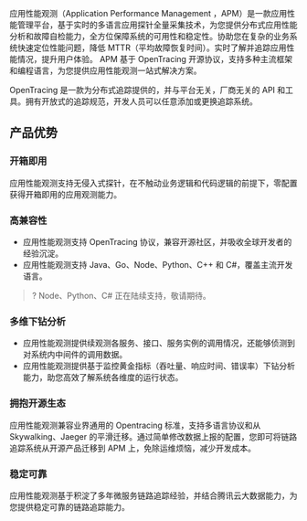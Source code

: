 应用性能观测（Application Performance Management ，APM）是一款应用性能管理平台，基于实时的多语言应用探针全量采集技术，为您提供分布式应用性能分析和故障自检能力，全方位保障系统的可用性和稳定性。协助您在复杂的业务系统快速定位性能问题，降低 MTTR（平均故障恢复时间）。实时了解并追踪应用性能情况，提升用户体验。
APM 基于 OpenTracing 开源协议，支持多种主流框架和编程语言，为您提供应用性能观测一站式解决方案。

<dx-alert infotype="explain" title="说明">
OpenTracing 是一款为分布式追踪提供的，并与平台无关，厂商无关的 API 和工具。拥有开放式的追踪规范，开发人员可以任意添加或更换追踪系统。
</dx-alert>

## 产品优势

### 开箱即用
应用性能观测支持无侵入式探针，在不触动业务逻辑和代码逻辑的前提下，零配置获得开箱即用的应用观测能力。

### 高兼容性
- 应用性能观测支持 OpenTracing 协议，兼容开源社区，并吸收全球开发者的经验沉淀。
- 应用性能观测支持 Java、Go、Node、Python、C++ 和 C#，覆盖主流开发语言。

>? Node、Python、C# 正在陆续支持，敬请期待。

### 多维下钻分析
- 应用性能观测提供续观测各服务、接口、服务实例的调用情况，还能够侦测到对系统内中间件的调用数据。
- 应用性能观测提供基于监控黄金指标（吞吐量、响应时间、错误率）下钻分析能力，助您高效了解系统各维度的运行状态。 

### 拥抱开源生态
应用性能观测兼容业界通用的 Opentracing 标准，支持多语言协议和从 Skywalking、Jaeger 的平滑迁移。通过简单修改数据上报的配置，您即可将链路追踪系统从开源产品迁移到 APM 上，免除运维烦恼，减少开发成本。

### 稳定可靠
应用性能观测基于积淀了多年微服务链路追踪经验，并结合腾讯云大数据能力，为您提供稳定可靠的链路追踪能力。
